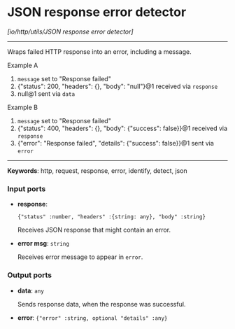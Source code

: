 # JSON response error detector

_[io/http/utils/JSON response error detector]_

---

Wraps failed HTTP response into an error, including a message.  
  
Example A  
1. `message` set to "Response failed"  
2. {"status": 200, "headers": {}, "body": "null"}@1 received via `response`  
3. null@1 sent via `data`  
  
Example B  
1. `message` set to "Response failed"  
2. {"status": 400, "headers": {}, "body": {"success": false}}@1 received via `response`  
3. {"error": "Response failed", "details": {"success": false}}@1 sent via `error`  

---

__Keywords__: http, request, response, error, identify, detect, json

### Input ports

* __response__: 
    ```
    {"status" :number, "headers" :{string: any}, "body" :string}
    ```

    Receives JSON response that might contain an error.  


* __error msg__: ` string `

    Receives error message to appear in `error`.  

### Output ports

* __data__: ` any `

    Sends response data, when the response was successful.  


* __error__: ` {"error" :string, optional "details" :any} `


